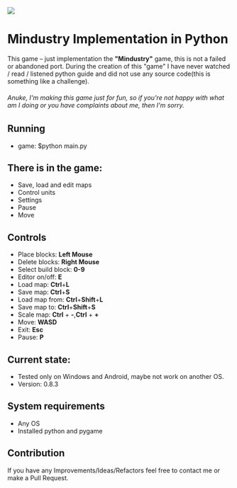 ![ ](https://i.ibb.co/JBGg6Mx/splahh.png)
# Mindustry Implementation in Python
This game – just implementation the **"Mindustry"** game, this is not a failed or abandoned port.
During the creation of this "game" I have never watched / read / listened python guide and did not use any source code(this is something like a challenge).
###### Anuke, I'm making this game just for fun, so if you're not happy with what am I doing or you have complaints about me, then I'm sorry.

## Running
* game: $python main.py

## There is in the game:
* Save, load and edit maps
* Control units
* Settings
* Pause
* Move

## Controls
* Place blocks: **Left Mouse**
* Delete blocks: **Right Mouse**
* Select build block: **0-9**
* Editor on/off: **E**
* Load map: **Ctrl**+**L**
* Save map: **Ctrl**+**S**
* Load map from: **Ctrl**+**Shift**+**L**
* Save map to: **Ctrl**+**Shift**+**S**
* Scale map: **Ctrl** + **-**,**Ctrl** + **+**
* Move: **WASD**
* Exit: **Esc**
* Pause: **P**

## Current state:
* Tested only on Windows and Android, maybe not work on another OS.
* Version: 0.8.3

## System requirements
* Any OS
* Installed python and pygame

## Contribution
If you have any Improvements/Ideas/Refactors feel free to contact me or make a Pull Request.
